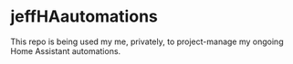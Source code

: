 # jeffHAautomations
This repo is being used my me, privately, to project-manage my ongoing Home Assistant automations.
